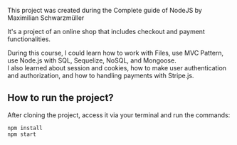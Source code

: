 This project was created during the Complete guide of NodeJS by Maximilian Schwarzmüller  

It's a project of an online shop that includes checkout and payment functionalities.  

During this course, I could learn how to work with Files, use MVC Pattern, use Node.js with SQL, Sequelize, NoSQL, and Mongoose.  
I also learned about session and cookies, how to make user authentication and authorization, and how to handling payments with Stripe.js.   

## How to run the project?
After cloning the project, access it via your terminal and run the commands:

`npm install`  
`npm start`
